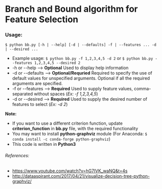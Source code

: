 # Branch and Bound algorithm for Feature Selection

### Usage:
```
$ python bb.py [-h | --help] [-d | --defaults] -f | --features ... -d | --desired ...
```

* Example usage: `$ python bb.py -f 1,2,3,4,5 -d 2` or `$ python bb.py --features 1,2,3,4,5 --desired 2`
* -h or --help --> __Optional__ Used to display help information
* -d or --defaults --> __Optional/Requried__ Required to specify the use of default values for unspecified arguments. Optional if all the required arguments are specified. 
* -f or --features --> __Required__ Used to supply feature values, comma-separated without spaces (_Ex: -f 1,2,3,4,5_)
* -d or --desired --> __Required__ Used to supply the desired number of features to select (_Ex: -d 2_)

__Note:__
* If you want to use a different criterion function, update __criterion_function__ in __bb.py__ file, with the required functionality
* You may want to install __python-graphviz__ module (For Anaconda: ```$ conda install -c conda-forge python-graphviz```)
* This code is written in __Python3__

###### References:
* https://www.youtube.com/watch?v=hG7IVK_waNQ&t=4s
* http://dataaspirant.com/2017/04/21/visualize-decision-tree-python-graphviz/
